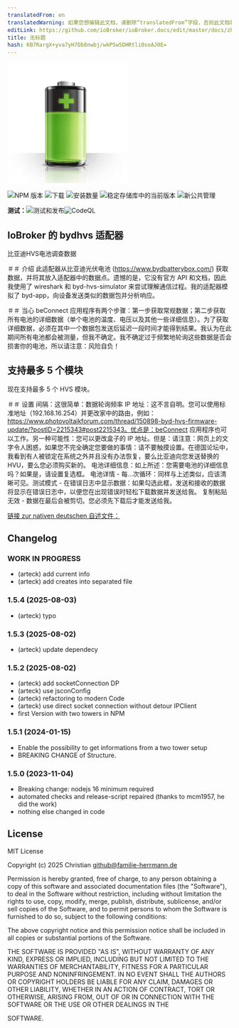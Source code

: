 ```yaml
---
translatedFrom: en
translatedWarning: 如果您想编辑此文档，请删除“translatedFrom”字段，否则此文档将再次自动翻译
editLink: https://github.com/ioBroker/ioBroker.docs/edit/master/docs/zh-cn/adapterref/iobroker.bydhvs/README.md
title: 无标题
hash: KB7RargX+yva7yH7Db8nwbj/wkP5w5DHRtli0soAJ0E=
---
```

![标识](../../../en/adapterref/iobroker.bydhvs/admin/bydhvs.png)

![NPM 版本](https://img.shields.io/npm/v/iobroker.bydhvs.svg)
![下载](https://img.shields.io/npm/dm/iobroker.bydhvs.svg)
![安装数量](https://iobroker.live/badges/bydhvs-installed.svg)
![稳定存储库中的当前版本](https://iobroker.live/badges/bydhvs-stable.svg)
![新公共管理](https://nodei.co/npm/iobroker.bydhvs.png?downloads=true)

**测试：**![测试和发布](https://github.com/christianh17/ioBroker.bydhvs/workflows/Test%20and%20Release/badge.svg)![CodeQL](https://github.com/christianh17/ioBroker.bydhvs/actions/workflows/codeql.yml/badge.svg?branch=main)

## IoBroker 的 bydhvs 适配器
比亚迪HVS电池调查数据

＃＃ 介绍
此适配器从比亚迪光伏电池 (https://www.bydbatterybox.com/) 获取数据，并将其放入适配器中的数据点。遗憾的是，它没有官方 API 和文档，因此我使用了 wireshark 和 byd-hvs-simulator 来尝试理解通信过程。我的适配器模拟了 byd-app，向设备发送类似的数据包并分析响应。

＃＃ 当心
beConnect 应用程序有两个步骤：第一步获取常规数据；第二步获取所有电池的详细数据（单个电池的温度、电压以及其他一些详细信息）。为了获取详细数据，必须在其中一个数据包发送后延迟一段时间才能得到结果。我认为在此期间所有电池都会被测量，但我不确定。我不确定过于频繁地轮询这些数据是否会损害你的电池，所以请注意：风险自负！

## 支持最多 5 个模块
现在支持最多 5 个 HVS 模块。

＃＃ 设置
间隔：这很简单：数据轮询频率 IP 地址：这不言自明。您可以使用标准地址（192.168.16.254）并更改家中的路由，例如：https://www.photovoltaikforum.com/thread/150898-byd-hvs-firmware-update/?postID=2215343#post2215343。优点是：beConnect 应用程序也可以工作。另一种可能性：您可以更改盒子的 IP 地址。但是：请注意：网页上的文字令人困惑，如果您不完全确定您要做的事情：请不要触摸设置。在德国论坛中，我看到有人被锁定在系统之外并且没有办法恢复，要么比亚迪向您发送替换的 HVU，要么您必须购买新的。
电池详细信息：如上所述：您需要电池的详细信息吗？如果是，请设置复选框。
电池详情 - 每...次循环：同样与上述类似，应该清晰可见。测试模式 - 在错误日志中显示数据：如果勾选此框，发送和接收的数据将显示在错误日志中，以便您在出现错误时轻松下载数据并发送给我。
复制粘贴无效 - 数据在最后会被剪切。您必须先下载后才能发送给我。

[链接 zur nativen deutschen 自述文件：](README-German.md)

## Changelog
<!--
	Placeholder for the next version (at the beginning of the line):
	### __WORK IN PROGRESS__
-->
### __WORK IN PROGRESS__
* (arteck) add current info
* (arteck) add creates into separated file 

### 1.5.4 (2025-08-03)
* (arteck) typo

### 1.5.3 (2025-08-02)
* (arteck) update dependecy

### 1.5.2 (2025-08-02)
* (arteck) add socketConnection DP
* (arteck) use jsconConfig
* (arteck) refactoring to modern Code
* (arteck) use direct socket connection without detour IPClient
* first Version with two towers in NPM

### 1.5.1 (2024-01-15)
* Enable the possibility to get informations from a two tower setup
* BREAKING CHANGE of Structure.

### 1.5.0 (2023-11-04)
* Breaking change: nodejs 16 minimum required
* automated checks and release-script repaired (thanks to mcm1957, he did the work)
* nothing else changed in code

###

## License
MIT License

Copyright (c) 2025 Christian <github@familie-herrmann.de>

Permission is hereby granted, free of charge, to any person obtaining a copy
of this software and associated documentation files (the "Software"), to deal
in the Software without restriction, including without limitation the rights
to use, copy, modify, merge, publish, distribute, sublicense, and/or sell
copies of the Software, and to permit persons to whom the Software is
furnished to do so, subject to the following conditions:

The above copyright notice and this permission notice shall be included in all
copies or substantial portions of the Software.

THE SOFTWARE IS PROVIDED "AS IS", WITHOUT WARRANTY OF ANY KIND, EXPRESS OR
IMPLIED, INCLUDING BUT NOT LIMITED TO THE WARRANTIES OF MERCHANTABILITY,
FITNESS FOR A PARTICULAR PURPOSE AND NONINFRINGEMENT. IN NO EVENT SHALL THE
AUTHORS OR COPYRIGHT HOLDERS BE LIABLE FOR ANY CLAIM, DAMAGES OR OTHER
LIABILITY, WHETHER IN AN ACTION OF CONTRACT, TORT OR OTHERWISE, ARISING FROM,
OUT OF OR IN CONNECTION WITH THE SOFTWARE OR THE USE OR OTHER DEALINGS IN THE

SOFTWARE.